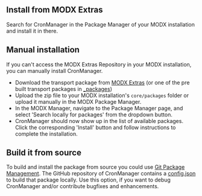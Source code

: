 ## Install from MODX Extras

Search for CronManager in the Package Manager of your MODX installation and
install it in there.

## Manual installation

If you can't access the MODX Extras Repository in your MODX installation, you
can manually install CronManager.

* Download the transport package from [MODX Extras](https://modx.com/extras/package/cronmanager) (or one of the pre built transport packages in [_packages](https://github.com/Jako/CronManager/tree/master/_packages))
* Upload the zip file to your MODX installation's `core/packages` folder or upload it manually in the MODX Package Manager.
* In the MODX Manager, navigate to the Package Manager page, and select 'Search locally for packages' from the dropdown button.
* CronManager should now show up in the list of available packages. Click the corresponding 'Install' button and follow instructions to complete the installation.

## Build it from source

To build and install the package from source you could use [Git Package
Management](https://github.com/TheBoxer/Git-Package-Management). The GitHub
repository of CronManager contains a
[config.json](https://github.com/Jako/CronManager/blob/master/_build/config.json)
to build that package locally. Use this option, if you want to debug CronManager
and/or contribute bugfixes and enhancements.
